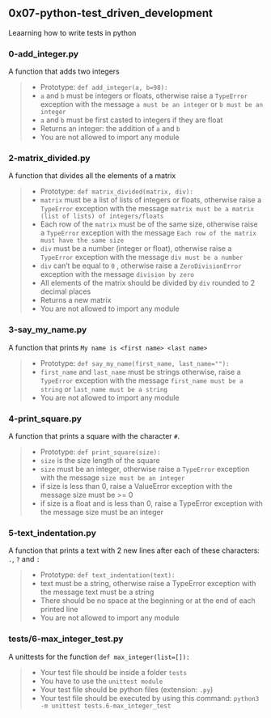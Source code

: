 ## 0x07-python-test_driven_development
Leaarning how to write tests in python

### 0-add_integer.py
A function that adds two integers
> * Prototype: `def add_integer(a, b=98):`
> * `a` and `b` must be integers or floats, otherwise raise a `TypeError` exception with the message `a must be an integer` or `b must be an integer`
> * `a` and `b` must be first casted to integers if they are float
> * Returns an integer: the addition of `a` and `b`
> * You are not allowed to import any module


### 2-matrix_divided.py
A function that divides all the elements of a matrix
> * Prototype: `def matrix_divided(matrix, div):`
> * `matrix`  must be a list of lists of integers or floats, otherwise raise a
> `TypeError` exception with the message `matrix must be a matrix (list of
> lists) of integers/floats`
> * Each row of the `matrix` must be of the same size, otherwise raise a
> `TypeError` exception with the message `Each row of the matrix must have the
> same size`
> * `div`  must be a number (integer or float), otherwise raise a `TypeError`
> exception with the message `div must be a number`
> * `div` can’t be equal to `0` , otherwise raise a `ZeroDivisionError`
> exception with the message `division by zero`
> * All elements of the matrix should be divided by `div`  rounded to 2 decimal
> places
> * Returns a new matrix
> * You are not allowed to import any module


### 3-say_my_name.py
A function that prints `My name is <first name> <last name>`
> * Prototype: `def say_my_name(first_name, last_name=""):`
> * `first_name` and `last_name` must be strings otherwise, raise a `TypeError`
> exception with the message `first_name must be a string` or `last_name must be a
> string`
> * You are not allowed to import any module


### 4-print_square.py
A function that prints a square with the character `#`.
> * Prototype: `def print_square(size):`
> * `size` is the size length of the square
> * `size`  must be an integer, otherwise raise a `TypeError` exception with the
> message `size must be an integer`
> * if size is less than 0, raise a ValueError exception with the message size
> must be >= 0
> * if size is a float and is less than 0, raise a TypeError exception
> with the message size must be an integer


### 5-text_indentation.py
A function that prints a text with 2 new lines after each of these characters:
`.`, `?` and `:`
> * Prototype: `def text_indentation(text):`
> * text must be a string, otherwise raise a TypeError exception with the
> message text must be a string
> * There should be no space at the beginning or at the end of each printed line
> * You are not allowed to import any module


### tests/6-max_integer_test.py
A unittests for the function `def max_integer(list=[]):`
> * Your test file should be inside a folder `tests`
> * You have to use the `unittest module`
> * Your test file should be python files (extension: `.py`)
> * Your test file should be executed by using this command: `python3 -m unittest tests.6-max_integer_test`
